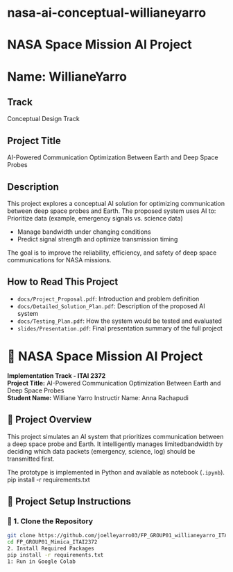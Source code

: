 # nasa-ai-conceptual-willianeyarro
# NASA Space Mission AI Project
# Name: WillianeYarro

## Track
Conceptual Design Track

## Project Title
AI-Powered Communication Optimization Between Earth and Deep Space Probes

## Description
This project explores a conceptual AI solution for optimizing communication between deep space probes and Earth. The proposed system uses AI to:
Prioritize data (example, emergency signals vs. science data)
- Manage bandwidth under changing conditions
- Predict signal strength and optimize transmission timing

The goal is to improve the reliability, efficiency, and safety of deep space communications for NASA missions.

## How to Read This Project
- `docs/Project_Proposal.pdf`: Introduction and problem definition
- `docs/Detailed_Solution_Plan.pdf`: Description of the proposed AI system
- `docs/Testing_Plan.pdf`: How the system would be tested and evaluated
- `slides/Presentation.pdf`: Final presentation summary of the full project


# 🚀 NASA Space Mission AI Project
**Implementation Track - ITAI 2372**  
**Project Title:** AI-Powered Communication Optimization Between Earth and Deep Space Probes  
**Student Name:** Williane Yarro
Instructir Name: Anna Rachapudi



## 📘 Project Overview

This project simulates an AI system that prioritizes communication between a deep space probe and Earth.
It intelligently manages limitedbandwidth by deciding which data packets (emergency, science, log) should be transmitted first.

The prototype is implemented in Python and available as notebook (`.ipynb`).
pip install -r requirements.txt


## 🔧 Project Setup Instructions

### 📁 1. Clone the Repository

```bash
git clone https://github.com/joelleyarro03/FP_GROUP01_willianeyarro_ITAI2372.git
cd FP_GROUP01_Mimica_ITAI2372
2. Install Required Packages
pip install -r requirements.txt
1: Run in Google Colab

